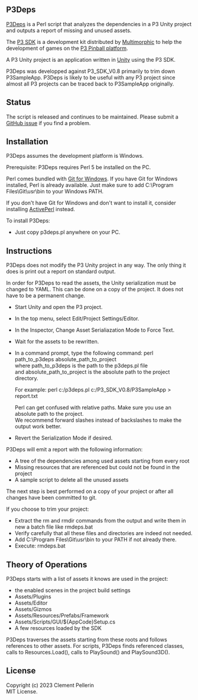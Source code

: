 ## P3Deps

[P3Deps](https://github.com/clempo2/P3Deps) is a Perl script that analyzes the dependencies in a P3 Unity project and outputs a report of missing and unused assets.

The [P3 SDK](https://www.multimorphic.com/support/projects/customer-support/wiki/3rd-Party_Development_Kit) is a development kit distributed by [Multimorphic](https://www.multimorphic.com/) to help the development of games on the [P3 Pinball platform](https://www.multimorphic.com/p3-pinball-platform/).

A P3 Unity project is an application written in [Unity](https://unity.com/) using the P3 SDK.

P3Deps was developped against P3_SDK_V0.8 primarily to trim down P3SampleApp. P3Deps is likely to be useful with any P3 project since almost all P3 projects can be traced back to P3SampleApp originally.

## Status

The script is released and continues to be maintained. Please submit a [GitHub issue](https://github.com/clempo2/P3Deps/issues) if you find a problem.

## Installation

P3Deps assumes the development platform is Windows.

Prerequisite: P3Deps requires Perl 5 be installed on the PC.

Perl comes bundled with [Git for Windows](https://git-scm.com/download/win). If you have Git for Windows installed, Perl is already available. Just make sure to add C:\Program Files\Git\usr\bin to your Windows PATH.

If you don't have Git for Windows and don't want to install it, consider installing [ActivePerl](https://www.activestate.com/products/perl/) instead.

To install P3Deps:
- Just copy p3deps.pl anywhere on your PC.

## Instructions

P3Deps does not modify the P3 Unity project in any way. The only thing it does is print out a report on standard output.

In order for P3Deps to read the assets, the Unity serialization must be changed to YAML. This can be done on a copy of the project. It does not have to be a permanent change.

- Start Unity and open the P3 project.
- In the top menu, select Edit/Project Settings/Editor.
- In the Inspector, Change Asset Serialiazation Mode to Force Text.
- Wait for the assets to be rewritten.

- In a command prompt, type the following command:  perl path_to_p3deps absolute_path_to_project  
  where path_to_p3deps is the path to the p3deps.pl file  
  and absolute_path_to_project is the absolute path to the project directory.
  
  For example: perl c:/p3deps.pl c:/P3_SDK_V0.8/P3SampleApp > report.txt

  Perl can get confused with relative paths. Make sure you use an absolute path to the project.  
  We recommend forward slashes instead of backslashes to make the output work better.  
- Revert the Serialization Mode if desired.

P3Deps will emit a report with the following information:
- A tree of the dependencies among used assets starting from every root
- Missing resources that are referenced but could not be found in the project
- A sample script to delete all the unused assets

The next step is best performed on a copy of your project or after all changes have been committed to git.

If you choose to trim your project:
- Extract the rm and rmdir commands from the output and write them in new a batch file like rmdeps.bat
- Verify carefully that all these files and directories are indeed not needed.
- Add C:\Program Files\Git\usr\bin to your PATH if not already there.
- Execute: rmdeps.bat

## Theory of Operations

P3Deps starts with a list of assets it knows are used in the project:
- the enabled scenes in the project build settings
- Assets/Plugins
- Assets/Editor
- Assets/Gizmos
- Assets/Resources/Prefabs/Framework
- Assets/Scripts/GUI/${AppCode}Setup.cs
- A few resources loaded by the SDK

P3Deps traverses the assets starting from these roots and follows references to other assets. For scripts, P3Deps finds referenced classes, calls to Resources.Load(), calls to PlaySound() and PlaySound3D().

## License

Copyright (c) 2023 Clement Pellerin  
MIT License.
